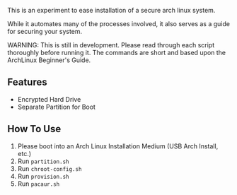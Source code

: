This is an experiment to ease installation of a secure arch linux system.

While it automates many of the processes involved, it also serves as a guide for securing your system.

WARNING: This is still in development. Please read through each script thoroughly before running it. The commands are short and based upon the ArchLinux Beginner's Guide.

## Features
* Encrypted Hard Drive
* Separate Partition for Boot

## How To Use
1. Please boot into an Arch Linux Installation Medium (USB Arch Install, etc.)
2. Run `partition.sh`
3. Run `chroot-config.sh`
4. Run `provision.sh`
5. Run `pacaur.sh`
